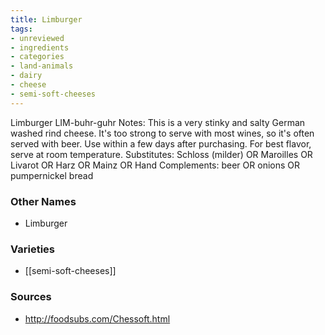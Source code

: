 ```yaml
---
title: Limburger
tags:
- unreviewed
- ingredients
- categories
- land-animals
- dairy
- cheese
- semi-soft-cheeses
---
```

Limburger LIM-buhr-guhr Notes: This is a very stinky and salty German washed rind cheese. It's too strong to serve with most wines, so it's often served with beer. Use within a few days after purchasing. For best flavor, serve at room temperature. Substitutes: Schloss (milder) OR Maroilles OR Livarot OR Harz OR Mainz OR Hand Complements: beer OR onions OR pumpernickel bread

### Other Names

* Limburger

### Varieties

* [[semi-soft-cheeses]]

### Sources
* http://foodsubs.com/Chessoft.html
